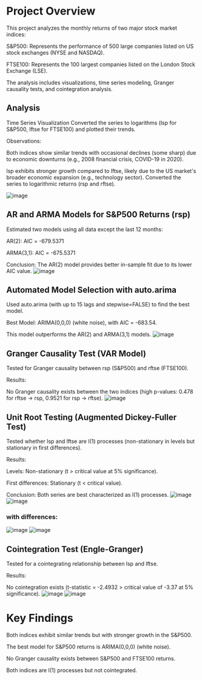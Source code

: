 # Project Overview
This project analyzes the monthly returns of two major stock market indices:

S&P500: Represents the performance of 500 large companies listed on US stock exchanges (NYSE and NASDAQ).

FTSE100: Represents the 100 largest companies listed on the London Stock Exchange (LSE).

The analysis includes visualizations, time series modeling, Granger causality tests, and cointegration analysis.

## Analysis
Time Series Visualization
Converted the series to logarithms (lsp for S&P500, lftse for FTSE100) and plotted their trends.

Observations:

Both indices show similar trends with occasional declines (some sharp) due to economic downturns (e.g., 2008 financial crisis, COVID-19 in 2020).

lsp exhibits stronger growth compared to lftse, likely due to the US market's broader economic expansion (e.g., technology sector).
Converted the series to logarithmic returns (rsp and rftse).

![image](https://github.com/user-attachments/assets/45f92f74-3633-4141-9285-c1cc001ac134)

## AR and ARMA Models for S&P500 Returns (rsp)
Estimated two models using all data except the last 12 months:

AR(2): AIC = -679.5371

ARMA(3,1): AIC = -675.5371

Conclusion: The AR(2) model provides better in-sample fit due to its lower AIC value.
![image](https://github.com/user-attachments/assets/9b90611c-fffe-4350-846e-5f7b40c59d17)

## Automated Model Selection with auto.arima
Used auto.arima (with up to 15 lags and stepwise=FALSE) to find the best model.

Best Model: ARIMA(0,0,0) (white noise), with AIC = -683.54.

This model outperforms the AR(2) and ARMA(3,1) models.
![image](https://github.com/user-attachments/assets/95f39076-8137-4f60-b0c5-e549cc9e7c39)

## Granger Causality Test (VAR Model)
Tested for Granger causality between rsp (S&P500) and rftse (FTSE100).

Results:

No Granger causality exists between the two indices (high p-values: 0.478 for rftse → rsp, 0.9521 for rsp → rftse).
![image](https://github.com/user-attachments/assets/9e1ab84d-e86f-498c-9cc2-8ce583b593da)

## Unit Root Testing (Augmented Dickey-Fuller Test)
Tested whether lsp and lftse are I(1) processes (non-stationary in levels but stationary in first differences).

Results:

Levels: Non-stationary (t > critical value at 5% significance).

First differences: Stationary (t < critical value).

Conclusion: Both series are best characterized as I(1) processes.
![image](https://github.com/user-attachments/assets/c31fa568-7ba8-4de3-9c4f-8b06f2a6a9a0)
![image](https://github.com/user-attachments/assets/2e599f0d-3ac4-4db0-93e5-7ea54ed7e3a9)


### with differences:

  
![image](https://github.com/user-attachments/assets/31bf53ff-a4b6-4642-9815-12ad875e5b48)
![image](https://github.com/user-attachments/assets/a7598e08-d7b1-40b9-9567-e16df3bad17b)

## Cointegration Test (Engle-Granger)
Tested for a cointegrating relationship between lsp and lftse.

Results:

No cointegration exists (t-statistic = -2.4932 > critical value of -3.37 at 5% significance).
![image](https://github.com/user-attachments/assets/964231cc-af0a-4876-92c7-c93a67239f43)
![image](https://github.com/user-attachments/assets/e2ddcc08-54fa-4b52-a936-0baac930a693)

# Key Findings
Both indices exhibit similar trends but with stronger growth in the S&P500.

The best model for S&P500 returns is ARIMA(0,0,0) (white noise).

No Granger causality exists between S&P500 and FTSE100 returns.

Both indices are I(1) processes but not cointegrated.




